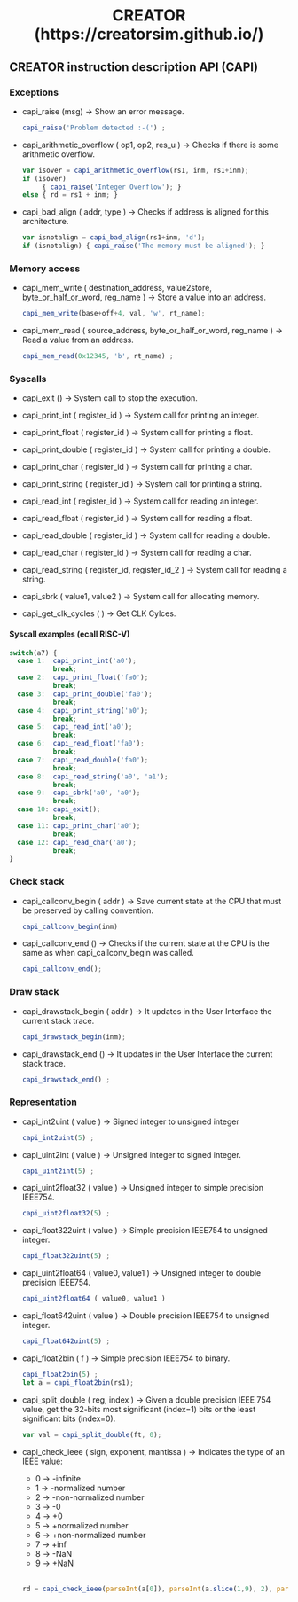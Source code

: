 <html>
 <h1 align="center">CREATOR (https://creatorsim.github.io/)</h1>
</html>


## CREATOR instruction description API (CAPI)


### Exceptions

* capi_raise (msg) &rarr; Show an error message.
  ```javascript
  capi_raise('Problem detected :-(') ;
  ```

* capi_arithmetic_overflow ( op1, op2, res_u ) &rarr; Checks if there is some arithmetic overflow.
  ```javascript
  var isover = capi_arithmetic_overflow(rs1, inm, rs1+inm);
  if (isover)
       { capi_raise('Integer Overflow'); }
  else { rd = rs1 + inm; }
  ```

* capi_bad_align ( addr, type ) &rarr; Checks if address is aligned for this architecture.
  ```javascript
  var isnotalign = capi_bad_align(rs1+inm, 'd');
  if (isnotalign) { capi_raise('The memory must be aligned'); }
  ```


### Memory access

* capi_mem_write ( destination_address, value2store, byte_or_half_or_word, reg_name ) &rarr; Store a value into an address.
  ```javascript
  capi_mem_write(base+off+4, val, 'w', rt_name);
  ```

* capi_mem_read ( source_address, byte_or_half_or_word, reg_name ) &rarr; Read a value from an address.
  ```javascript
  capi_mem_read(0x12345, 'b', rt_name) ;
  ```


### Syscalls

* capi_exit () &rarr; System call to stop the execution.

* capi_print_int ( register_id ) &rarr; System call for printing an integer.

* capi_print_float ( register_id ) &rarr; System call for printing a float.

* capi_print_double ( register_id ) &rarr; System call for printing a double.

* capi_print_char ( register_id ) &rarr; System call for printing a char.

* capi_print_string ( register_id ) &rarr; System call for printing a string.

* capi_read_int ( register_id ) &rarr;  System call for reading an integer.

* capi_read_float ( register_id ) &rarr; System call for reading a float.

* capi_read_double ( register_id ) &rarr; System call for reading a double.

* capi_read_char ( register_id ) &rarr; System call for reading a char.

* capi_read_string ( register_id, register_id_2 ) &rarr; System call for reading a string.

* capi_sbrk ( value1, value2 ) &rarr; System call for allocating memory.

* capi_get_clk_cycles ( ) &rarr; Get CLK Cylces.
  
#### Syscall examples (ecall RISC-V)  
  
  ```javascript
  switch(a7) {
    case 1:  capi_print_int('a0');
             break;
    case 2:  capi_print_float('fa0');
             break;
    case 3:  capi_print_double('fa0');
             break;
    case 4:  capi_print_string('a0');
             break;
    case 5:  capi_read_int('a0');
             break;
    case 6:  capi_read_float('fa0');
             break;
    case 7:  capi_read_double('fa0');
             break;
    case 8:  capi_read_string('a0', 'a1');
             break;
    case 9:  capi_sbrk('a0', 'a0');
             break;
    case 10: capi_exit();
             break;
    case 11: capi_print_char('a0');
             break;
    case 12: capi_read_char('a0');
             break;
  }
  ```


### Check stack

* capi_callconv_begin ( addr ) &rarr; Save current state at the CPU that must be preserved by calling convention.
  ```javascript
  capi_callconv_begin(inm)
  ```

* capi_callconv_end () &rarr; Checks if the current state at the CPU is the same as when capi_callconv_begin was called.
  ```javascript
  capi_callconv_end();
  ```


### Draw stack

* capi_drawstack_begin ( addr ) &rarr; It updates in the User Interface the current stack trace.
  ```javascript
  capi_drawstack_begin(inm);
  ```

* capi_drawstack_end () &rarr; It updates in the User Interface the current stack trace.
  ```javascript
  capi_drawstack_end() ;
  ```


### Representation

* capi_int2uint ( value ) &rarr; Signed integer to unsigned integer
  ```javascript
  capi_int2uint(5) ;
  ```

* capi_uint2int ( value ) &rarr; Unsigned integer to signed integer.
  ```javascript
  capi_uint2int(5) ;
  ```
  
* capi_uint2float32 ( value ) &rarr; Unsigned integer to simple precision IEEE754.
  ```javascript
  capi_uint2float32(5) ;
  ```
  
* capi_float322uint ( value ) &rarr; Simple precision IEEE754 to unsigned integer.
  ```javascript
  capi_float322uint(5) ;
  ```
  
* capi_uint2float64 ( value0, value1 ) &rarr; Unsigned integer to double precision IEEE754.
  ```javascript
  capi_uint2float64 ( value0, value1 )
  ```

* capi_float642uint ( value ) &rarr; Double precision IEEE754 to unsigned integer.
  ```javascript
  capi_float642uint(5) ;
  ```
  
* capi_float2bin ( f ) &rarr; Simple precision IEEE754 to binary.
  ```javascript
  capi_float2bin(5) ;
  let a = capi_float2bin(rs1);
  ```
  
* capi_split_double ( reg, index ) &rarr; Given a double precision IEEE 754 value, get the 32-bits most significant (index=1) bits or the least significant bits (index=0).
  ```javascript
  var val = capi_split_double(ft, 0);
  ```

* capi_check_ieee ( sign, exponent, mantissa ) &rarr; Indicates the type of an IEEE value:
  * 0 &rarr; -infinite
  * 1 &rarr; -normalized number
  * 2 &rarr; -non-normalized number
  * 3 &rarr; -0
  * 4 &rarr; +0
  * 5 &rarr; +normalized number
  * 6 &rarr; +non-normalized number
  * 7 &rarr; +inf
  * 8 &rarr; -NaN
  * 9 &rarr; +NaN
  
  <br />
  
  ```javascript
  rd = capi_check_ieee(parseInt(a[0]), parseInt(a.slice(1,9), 2), parseInt(a.slice(10), 2));
  ```



